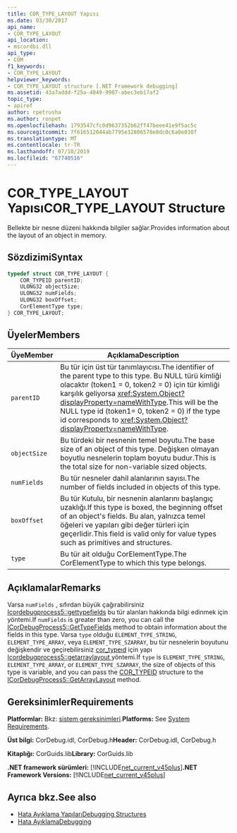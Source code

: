 ```yaml
---
title: COR_TYPE_LAYOUT Yapısı
ms.date: 03/30/2017
api_name:
- COR_TYPE_LAYOUT
api_location:
- mscordbi.dll
api_type:
- COM
f1_keywords:
- COR_TYPE_LAYOUT
helpviewer_keywords:
- COR_TYPE_LAYOUT structure [.NET Framework debugging]
ms.assetid: 43a7addd-f25a-4049-9907-abec3eb17af2
topic_type:
- apiref
author: rpetrusha
ms.author: ronpet
ms.openlocfilehash: 1793547cfc0d9637352b62ff47beee41e9f5ac5c
ms.sourcegitcommit: 7f616512044ab7795e32806578e8dc0c6a0e038f
ms.translationtype: MT
ms.contentlocale: tr-TR
ms.lasthandoff: 07/10/2019
ms.locfileid: "67740516"
---
```

# <a name="cortypelayout-structure"></a><span data-ttu-id="4f991-102">COR_TYPE_LAYOUT Yapısı</span><span class="sxs-lookup"><span data-stu-id="4f991-102">COR_TYPE_LAYOUT Structure</span></span>
<span data-ttu-id="4f991-103">Bellekte bir nesne düzeni hakkında bilgiler sağlar.</span><span class="sxs-lookup"><span data-stu-id="4f991-103">Provides information about the layout of an object in memory.</span></span>  
  
## <a name="syntax"></a><span data-ttu-id="4f991-104">Sözdizimi</span><span class="sxs-lookup"><span data-stu-id="4f991-104">Syntax</span></span>  
  
```cpp  
typedef struct COR_TYPE_LAYOUT {  
    COR_TYPEID parentID;  
    ULONG32 objectSize;  
    ULONG32 numFields;  
    ULONG32 boxOffset;  
    CorElementType type;  
} COR_TYPE_LAYOUT;  
```  
  
## <a name="members"></a><span data-ttu-id="4f991-105">Üyeler</span><span class="sxs-lookup"><span data-stu-id="4f991-105">Members</span></span>  
  
|<span data-ttu-id="4f991-106">Üye</span><span class="sxs-lookup"><span data-stu-id="4f991-106">Member</span></span>|<span data-ttu-id="4f991-107">Açıklama</span><span class="sxs-lookup"><span data-stu-id="4f991-107">Description</span></span>|  
|------------|-----------------|  
|`parentID`|<span data-ttu-id="4f991-108">Bu tür için üst tür tanımlayıcısı.</span><span class="sxs-lookup"><span data-stu-id="4f991-108">The identifier of the parent type to this type.</span></span> <span data-ttu-id="4f991-109">Bu NULL türü kimliği olacaktır (token1 = 0, token2 = 0) için tür kimliği karşılık geliyorsa <xref:System.Object?displayProperty=nameWithType>.</span><span class="sxs-lookup"><span data-stu-id="4f991-109">This will be the NULL type id (token1= 0, token2 = 0) if the type id corresponds to <xref:System.Object?displayProperty=nameWithType>.</span></span>|  
|`objectSize`|<span data-ttu-id="4f991-110">Bu türdeki bir nesnenin temel boyutu.</span><span class="sxs-lookup"><span data-stu-id="4f991-110">The base size of an object of this type.</span></span> <span data-ttu-id="4f991-111">Değişken olmayan boyutlu nesnelerin toplam boyutu budur.</span><span class="sxs-lookup"><span data-stu-id="4f991-111">This is the total size for non-variable sized objects.</span></span>|  
|`numFields`|<span data-ttu-id="4f991-112">Bu tür nesneler dahil alanlarının sayısı.</span><span class="sxs-lookup"><span data-stu-id="4f991-112">The number of fields included in objects of this type.</span></span>|  
|`boxOffset`|<span data-ttu-id="4f991-113">Bu tür Kutulu, bir nesnenin alanlarını başlangıç uzaklığı.</span><span class="sxs-lookup"><span data-stu-id="4f991-113">If this type is boxed, the beginning offset of an object's fields.</span></span> <span data-ttu-id="4f991-114">Bu alan, yalnızca temel öğeleri ve yapıları gibi değer türleri için geçerlidir.</span><span class="sxs-lookup"><span data-stu-id="4f991-114">This field is valid only for value types such as primitives and structures.</span></span>|  
|`type`|<span data-ttu-id="4f991-115">Bu tür ait olduğu CorElementType.</span><span class="sxs-lookup"><span data-stu-id="4f991-115">The CorElementType to which this type belongs.</span></span>|  
  
## <a name="remarks"></a><span data-ttu-id="4f991-116">Açıklamalar</span><span class="sxs-lookup"><span data-stu-id="4f991-116">Remarks</span></span>  
 <span data-ttu-id="4f991-117">Varsa `numFields` , sıfırdan büyük çağırabilirsiniz [Icordebugprocess5::gettypefields](../../../../docs/framework/unmanaged-api/debugging/icordebugprocess5-gettypefields-method.md) bu tür alanları hakkında bilgi edinmek için yöntemi.</span><span class="sxs-lookup"><span data-stu-id="4f991-117">If `numFields` is greater than zero, you can call the [ICorDebugProcess5::GetTypeFields](../../../../docs/framework/unmanaged-api/debugging/icordebugprocess5-gettypefields-method.md) method to obtain information about the fields in this type.</span></span> <span data-ttu-id="4f991-118">Varsa `type` olduğu `ELEMENT_TYPE_STRING`, `ELEMENT_TYPE_ARRAY`, veya `ELEMENT_TYPE_SZARRAY`, bu tür nesnelerin boyutunu değişkendir ve geçirebilirsiniz [cor_typeıd](../../../../docs/framework/unmanaged-api/debugging/cor-typeid-structure.md) için yapı [Icordebugprocess5::getarraylayout ](../../../../docs/framework/unmanaged-api/debugging/icordebugprocess5-getarraylayout-method.md) yöntemi.</span><span class="sxs-lookup"><span data-stu-id="4f991-118">If `type` is `ELEMENT_TYPE_STRING`, `ELEMENT_TYPE_ARRAY`, or `ELEMENT_TYPE_SZARRAY`, the size of objects of this type is variable, and you can pass the [COR_TYPEID](../../../../docs/framework/unmanaged-api/debugging/cor-typeid-structure.md) structure to the [ICorDebugProcess5::GetArrayLayout](../../../../docs/framework/unmanaged-api/debugging/icordebugprocess5-getarraylayout-method.md) method.</span></span>  
  
## <a name="requirements"></a><span data-ttu-id="4f991-119">Gereksinimler</span><span class="sxs-lookup"><span data-stu-id="4f991-119">Requirements</span></span>  
 <span data-ttu-id="4f991-120">**Platformlar:** Bkz: [sistem gereksinimleri](../../../../docs/framework/get-started/system-requirements.md).</span><span class="sxs-lookup"><span data-stu-id="4f991-120">**Platforms:** See [System Requirements](../../../../docs/framework/get-started/system-requirements.md).</span></span>  
  
 <span data-ttu-id="4f991-121">**Üst bilgi:** CorDebug.idl, CorDebug.h</span><span class="sxs-lookup"><span data-stu-id="4f991-121">**Header:** CorDebug.idl, CorDebug.h</span></span>  
  
 <span data-ttu-id="4f991-122">**Kitaplığı:** CorGuids.lib</span><span class="sxs-lookup"><span data-stu-id="4f991-122">**Library:** CorGuids.lib</span></span>  
  
 <span data-ttu-id="4f991-123">**.NET framework sürümleri:** [!INCLUDE[net_current_v45plus](../../../../includes/net-current-v45plus-md.md)]</span><span class="sxs-lookup"><span data-stu-id="4f991-123">**.NET Framework Versions:** [!INCLUDE[net_current_v45plus](../../../../includes/net-current-v45plus-md.md)]</span></span>  
  
## <a name="see-also"></a><span data-ttu-id="4f991-124">Ayrıca bkz.</span><span class="sxs-lookup"><span data-stu-id="4f991-124">See also</span></span>

- [<span data-ttu-id="4f991-125">Hata Ayıklama Yapıları</span><span class="sxs-lookup"><span data-stu-id="4f991-125">Debugging Structures</span></span>](../../../../docs/framework/unmanaged-api/debugging/debugging-structures.md)
- [<span data-ttu-id="4f991-126">Hata Ayıklama</span><span class="sxs-lookup"><span data-stu-id="4f991-126">Debugging</span></span>](../../../../docs/framework/unmanaged-api/debugging/index.md)
